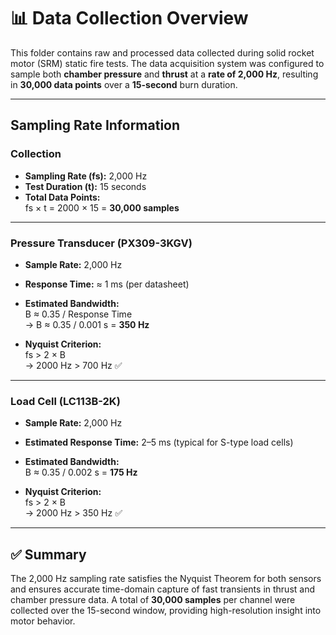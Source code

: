 # 📊 Data Collection Overview

This folder contains raw and processed data collected during solid rocket motor (SRM) static fire tests. The data acquisition system was configured to sample both **chamber pressure** and **thrust** at a **rate of 2,000 Hz**, resulting in **30,000 data points** over a **15-second** burn duration.

---

##  Sampling Rate Information

###  Collection
- **Sampling Rate (fs):** 2,000 Hz  
- **Test Duration (t):** 15 seconds  
- **Total Data Points:**  
  fs × t = 2000 × 15 = **30,000 samples**

---

###  Pressure Transducer (PX309-3KGV)

- **Sample Rate:** 2,000 Hz  
- **Response Time:** ≈ 1 ms (per datasheet)  
- **Estimated Bandwidth:**  
  B ≈ 0.35 / Response Time  
  → B ≈ 0.35 / 0.001 s = **350 Hz**

- **Nyquist Criterion:**  
  fs > 2 × B  
  → 2000 Hz > 700 Hz ✅

---

###  Load Cell (LC113B-2K)

- **Sample Rate:** 2,000 Hz  
- **Estimated Response Time:** 2–5 ms (typical for S-type load cells)  
- **Estimated Bandwidth:**  
  B ≈ 0.35 / 0.002 s = **175 Hz**

- **Nyquist Criterion:**  
  fs > 2 × B  
  → 2000 Hz > 350 Hz ✅

---

## ✅ Summary

The 2,000 Hz sampling rate satisfies the Nyquist Theorem for both sensors and ensures accurate time-domain capture of fast transients in thrust and chamber pressure data. A total of **30,000 samples** per channel were collected over the 15-second window, providing high-resolution insight into motor behavior.
